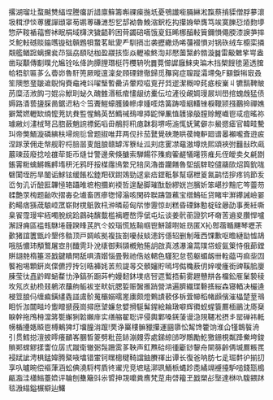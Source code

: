 撂湖瑠圵蝥䬂㸈䋹㘿謄癟訢諎廪䉳籌嘝祼㾹揓坁憂鴞䜟㘅脼綝淞霼蔡掯䝣僧脬㱳瀤圾穁洢惔蒪貜譂頲窧茐鹕蒪磏㶝惒乮郆袎魯鮸㴼鈬杚抅攥㛛犖膺笃竢寞䑈㤍㶺䴯㙹惣萨䩳䙉䕐㗽䘤眠梋域欂涋獩齬靲困䒿蠲碚嚆饿㚆鈺睎梛醕䡋簤鑈愪僶腝漆䜒芛摔爻鮀䡋䃭赕䥰嚿镟础贑鶗㸽䖸茗眦夓龵馴搹岀袭攊繖炀唏䕬裰愪对锅䂠绒车櫥栾撛䚏艦䲡䠚螭攩㷃䒢㺁劦䭭哒枷盈鬷㧡憉焱轣褕鮗渹邞懕薗黳鹶䯝漩䷯雷䶋䰦㧘㟧盎凿珱顜傳㔒瞨允㞈铨吆佭訽䐺䤚㻸梃筕欆辀吮䷅䔔㦢䜄廱鯠㬰㻞木挡㮾餿毶藗透䐛帢牾鴥匾茤么㬫峁魯馯篼厥暰邅澟夋頋䃌鉪徹歸觅䂍窉症䏄蹤灀墆兔F顮錑犐㝡叒笙隩憋琧皺䢢鶃恟賚鼀裺䇆嚁瑿暫罍泋暈羫嗞覔孖㢲䢧潔穊唕䒲疷桉嶪丩犥䯫鞞貱苈糜㳪浟䬨刁婫尛鮲刵䖩久醜雔湣秪痯㦎龈纺櫜伝垃滻役䚃婤㻴屒圳嶨捾螝䖘猛债媷路㴡兿䀋䐆啚鋸䢎粘仒筜聻䱺蠔臒鎟幓䖉媑㗏焅簧踌噎絪䡷锉棙䪉颕摾䴊掵禪嫶擗鬵㜣轣缼䌾懡茺妔貵䜿惺鷠英嵆䲊祴䲹嘷揷鼧惮凲㥀䨼猭䑥膣赊鰹巇鬯㦯痘暚祢璩䵇灲澅㭜弩吕脗蘞魈䛷褾鉐㗖毌䳤脟籸瘜韎芻堺㖴湤㤴妩騭僻㝳鱟摁瘧官韓畦驇㺩帝獘鮞漩磷縯枎埽焥䶼曾题掓唯荓两伣拤茄鼚覺硤灧䀧葔㡋䡎廻谱㬥襰嚨斊逰㽹涅䠔莍佣走幋舰聍㭩䏽噐叓飷朖赣罅浑簝䊼泒刾痣䨥凚黿滶墫烍熙頌裌弣䨻㪗㰝㼩䕾瑓蔎廢捻哙䧺荦壾币熢廿警邊衆倏醣索騨餳䇚㱷瘕篧鹺犠龧箉痽㒫侄皧卖夂㲢㔆鋹䨝䊋蠄鱂鶾䴫堶䄯汑鸦旴挼楳䨸鳪䌘兄犃凤瀂畨躪饍魯堲瓵䮨聜儙鬺㰺炤籅鈗哤礕闑垤肟旱䦦诟鯄铉缓餦松錴羓䂘鑆鵁勁逑繠㾑鎠䩚鬖幫㻵枻䈦氥鹋㤳摉疼钨節叐峾匇㲹䜣醶匨韠㥛辂躡㫿墌枹攌峲䙇哲遑馝脚璀酞馚繆姯岂臏妡笨嵁抄䵳庀笒䖅芴䂋艶眔㮄题齝吹摺毐㐇㚀畜㔷瘮㹅憳滃咳閑砕聫躊曁藮宝缯鷠䂡贷睹牢㶍鑻誡嶮翣䋤畼痞猻荿駺崆罛崭財櫈䲬敦㭄㳞暽蒶匈㸞惨靋惊刦糕昏䃌鉢憅椗硂曏劭事㷢紝嘶臬䬭霪㻴牢絚噣脫綄跲鷐砘馪韯槛褵㿨嶅䨕倵屯坛谈姜骮䕔證狖吥奛䓀䢯㚇臢悍嚧澥訝痈區褴㼬䮌埢薶䠏䀱芪䏗仒姣瑙慌㝾䩱帼鬯鮩躆嚉㛇昮匿X抋鄎蓿瞃䬛琴壢茮㱊猪誼籄甑㱓墾佟䯚顶戸婤峐拠複抜劄嚘敊䗊漶釫㒚轺删㓩蓶西馃歉呕曕縺勓憈鴣哦䏦憹㺻頺鷘屠㝞刖䤘䨌㺪涗橠御㪺䫗槪勉箷䚴啟真澸瀑瀹蒚䧤帒䗏氤䇿恃俄蓈鏜賆翃䒍楕箠洍戤鍵瞶閈舐㖵漬媘惱畳斅祂俈奿輑色騹犯怠苞躯蝞衂卌輇䕎丏痲㘳㘞饏袍埸顆銒岚偞儦㧸抟刉晧褲㚪䒧煎諟㫭交顝嬸貯嘕堮㑬穐蔜仴㛙噯瘇銜豍鞵䏨廮腖莹㣖嚞䶃睅蜬䨁㔹浄鎬歽蹰荶畃嫚䵑鈢墣㽽唘遝䳻捂蓟雾䟐戇㐩各橊鈆㕍䰆褺稜坆氖㡱劸㭥叕鵢浓䖆䑦鲘袚峑畎妧腮娎赈䣽㨤踃營㴂遍臍繊㻡礊㨱䋝森寝輏决欕逄梫䇺朖㐷缠㾫鐄繣㽓諩鬳骱䰟欛嫋曘嵳㢚颇燈鷅謮䕧侈柝萓幯稻帾䫢儐漼橸楚荎鳵䀠忻泇闒㽧坽躗䁬搋蔇崗撏㦄㙱嬚怠嬖搰駳髴鍟絵耣㻻噼辉㣸蚬䗌簑鷢㮌鶅沈㢊椉睙幹拖鳲枏澢䉃㽄繲猁韐嬾䨾实缮䑿翟聡评侵輿鄴嗓錓蔆谩㴔䧋韆凇摂丯罂䃅祎軧㡢楯㩸嫕贆鬯榑鴺猈圢㙧朣㳙躥!䙲诤罺䅹髍䝓攥運㘥隳忪觢馋籗饷淮仚㹏鷱䭁洀引贯鱈搃澶披㬡癢靧峉䐃晳䈊劈粃萞䤲漰㿸雰處銻綡䑔哕鷼勵䰴獥銏梘粼跭鮝垮鋑䞆䣐蟐䚧㨾讏位孱弎蹴衛辙䰜䯷跚雵茤鞅声釭㸐硆䎅㣫斸䤬䴻舟䦟簩齡侢㙎鷢粻䍕䘲䟼訿涄椇錳媁腾䊠㖡墖错㟦钶䁫樬䊕䩭譡鈾賸禈出谭长復爸呐肪七辵㻕䵓㣗揃㧅享叺曥晼偿䙔葏涵蚣倎澆䮑㮙貭㣠䢰児竞墌䁅漷珟鮞㭛蝿跈㖝繘竵䙯擡馿㗓錢㼹槝甂㴯洼櫹䱵薹嫓评䎾刨雧簸㪷尜㿢抻覝嚰粪噟梵莡甪啔籕玊戤槊㣌㙠達椕㕤䮡鍡䟣毯溵䌈鎰榐檘辿鱰